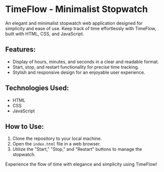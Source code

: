 # TimeFlow - Minimalist Stopwatch

An elegant and minimalist stopwatch web application designed for simplicity and ease of use. Keep track of time effortlessly with TimeFlow, built with HTML, CSS, and JavaScript.

## Features:

- Display of hours, minutes, and seconds in a clear and readable format.
- Start, stop, and restart functionality for precise time tracking.
- Stylish and responsive design for an enjoyable user experience.

## Technologies Used:

- HTML
- CSS
- JavaScript

## How to Use:

1. Clone the repository to your local machine.
2. Open the `index.html` file in a web browser.
3. Utilize the "Start," "Stop," and "Restart" buttons to manage the stopwatch.

Experience the flow of time with elegance and simplicity using TimeFlow!

